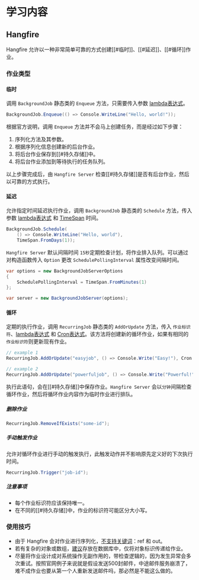 # 学习内容
## Hangfire
Hangfire 允许以一种非常简单可靠的方式创建[[#临时]]、[[#延迟]]、[[#循环]]作业。

### 作业类型
#### 临时
调用 `BackgroundJob` 静态类的 `Enqueue` 方法，只需要传入参数 [lambda表达式](https://learn.microsoft.com/zh-cn/dotnet/csharp/language-reference/operators/lambda-expressions)。

```csharp
BackgroundJob.Enqueue(() => Console.WriteLine("Hello, world!"));
```

根据官方说明，调用 `Enqueue` 方法并不会马上创建任务，而是经过如下步骤：

1. 序列化方法及其参数。
2. 根据序列化信息创建新的后台作业。
3. 将后台作业保存到[[#持久存储]]中。
4. 将后台作业添加到等待执行的任务队列。

以上步骤完成后，由 `Hangfire Server` 检查[[#持久存储]]是否有后台作业，然后以可靠的方式执行。

#### 延迟
允许指定时间延迟执行作业，调用 `BackgroundJob` 静态类的 `Schedule` 方法，传入参数 [lambda表达式](https://learn.microsoft.com/zh-cn/dotnet/csharp/language-reference/operators/lambda-expressions) 和 [TimeSpan](https://learn.microsoft.com/zh-cn/dotnet/fundamentals/runtime-libraries/system-timespan) 时间。

```csharp
BackgroundJob.Schedule(
    () => Console.WriteLine("Hello, world"),
    TimeSpan.FromDays(1));
```

`Hangfire Server` 默认间隔时间 `15秒`定期检查计划，将作业排入队列。可以通过对构造函数传入 `Option` 更改 `SchedulePollingInterval` 属性改变间隔时间。

```csharp
var options = new BackgroundJobServerOptions
{
    SchedulePollingInterval = TimeSpan.FromMinutes(1)
};

var server = new BackgroundJobServer(options);
```

#### 循环
定期的执行作业，调用 `RecurringJob` 静态类的 `AddOrUpdate` 方法，传入 `作业标识符`、[lambda表达式](https://learn.microsoft.com/zh-cn/dotnet/csharp/language-reference/operators/lambda-expressions) 和 [Cron表达式](https://help.aliyun.com/zh/ecs/user-guide/cron-expressions)。该方法将创建新的循环作业，如果有相同的`作业标识符`则更新现有作业。

```csharp
// example 1
RecurringJob.AddOrUpdate("easyjob", () => Console.Write("Easy!"), Cron.Daily);

// example 2
RecurringJob.AddOrUpdate("powerfuljob", () => Console.Write("Powerful!"), "0 12 * */2");
```

执行此语句，会在[[#持久存储]]中保存作业。`Hangfire Server` 会以`分钟`间隔检查循环作业，然后将循环作业内容作为临时作业进行排队。

##### 删除作业
```csharp
RecurringJob.RemoveIfExists("some-id");
```

##### 手动触发作业
允许对循环作业进行手动的触发执行，此触发动作并不影响原先定义好的下次执行时间。

```csharp
RecurringJob.Trigger("job-id");
```

##### 注意事项
- 每个作业标识符应该保持唯一。
- 在不同的[[#持久存储]]中，作业的标识符可能区分大小写。

### 使用技巧

- 由于 Hangfire 会对作业进行序列化，[不支持关键词](https://docs.hangfire.io/en/latest/background-methods/passing-arguments.html)：ref 和 out。
- 若有复杂的对象或数组，[建议](https://docs.hangfire.io/en/latest/best-practices.html)存放在数据库中，仅将对象标识传递给作业。
- 尽量将作业设计成对系统操作无副作用的，带检查逻辑的，因为发生异常会多次重试。按照官网例子来说就是假设发送500封邮件，中途邮件服务崩溃了，难不成作业也要从第一个人重新发送邮件吗，那必然是不能这么做的。

